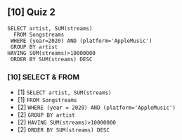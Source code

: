 ## [10] Quiz 2

```
SELECT artist, SUM(streams)
  FROM Songstreams
 WHERE (year=2020) AND (platform='AppleMusic')
 GROUP BY artist
HAVING SUM(streams)>10000000
 ORDER BY SUM(streams) DESC
```

### [10] SELECT & FROM
- [1] `SELECT artist, SUM(streams)`
- [1] `FROM Songstreams`
- [2] `WHERE (year = 2020) AND (platform='AppleMusic')`
- [2] `GROUP BY artist`
- [2] `HAVING SUM(streams)>10000000`
- [2] `ORDER BY SUM(streams) DESC`
